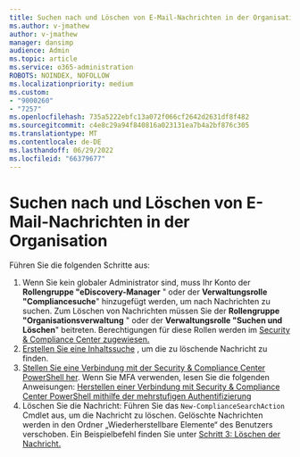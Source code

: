 ```yaml
---
title: Suchen nach und Löschen von E-Mail-Nachrichten in der Organisation
ms.author: v-jmathew
author: v-jmathew
manager: dansimp
audience: Admin
ms.topic: article
ms.service: o365-administration
ROBOTS: NOINDEX, NOFOLLOW
ms.localizationpriority: medium
ms.custom:
- "9000260"
- "7257"
ms.openlocfilehash: 735a5222ebfc13a072f066cf2642d2631df8f482
ms.sourcegitcommit: c4e8c29a94f840816a023131ea7b4a2bf876c305
ms.translationtype: MT
ms.contentlocale: de-DE
ms.lasthandoff: 06/29/2022
ms.locfileid: "66379677"
---
```

# <a name="search-for-and-delete-email-messages-in-your-organization"></a>Suchen nach und Löschen von E-Mail-Nachrichten in der Organisation

Führen Sie die folgenden Schritte aus:

1. Wenn Sie kein globaler Administrator sind, muss Ihr Konto der **Rollengruppe "eDiscovery-Manager** " oder der **Verwaltungsrolle "Compliancesuche**" hinzugefügt werden, um nach Nachrichten zu suchen. Zum Löschen von Nachrichten müssen Sie der **Rollengruppe "Organisationsverwaltung** " oder der **Verwaltungsrolle "Suchen und Löschen**" beitreten. Berechtigungen für diese Rollen werden im [Security & Compliance Center zugewiesen.](https://protection.office.com)
2. [Erstellen Sie eine Inhaltssuche](https://docs.microsoft.com/office365/securitycompliance/content-search) , um die zu löschende Nachricht zu finden.
3. [Stellen Sie eine Verbindung mit der Security & Compliance Center PowerShell her](https://docs.microsoft.com/powershell/exchange/office-365-scc/connect-to-scc-powershell/connect-to-scc-powershell). Wenn Sie MFA verwenden, lesen Sie die folgenden Anweisungen: [Herstellen einer Verbindung mit Security & Compliance Center PowerShell mithilfe der mehrstufigen Authentifizierung](https://docs.microsoft.com/powershell/exchange/office-365-scc/connect-to-scc-powershell/mfa-connect-to-scc-powershell)
4. Löschen Sie die Nachricht: Führen Sie das `New-ComplianceSearchAction` Cmdlet aus, um die Nachricht zu löschen. Gelöschte Nachrichten werden in den Ordner „Wiederherstellbare Elemente“ des Benutzers verschoben. Ein Beispielbefehl finden Sie unter [Schritt 3: Löschen der Nachricht.](https://docs.microsoft.com/office365/securitycompliance/search-for-and-delete-messages-in-your-organization)
